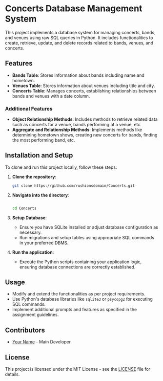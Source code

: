 Concerts Database Management System
===================================

This project implements a database system for managing concerts, bands, and venues using raw SQL queries in Python. It includes functionalities to create, retrieve, update, and delete records related to bands, venues, and concerts.

Features
--------

*   **Bands Table**: Stores information about bands including name and hometown.
*   **Venues Table**: Stores information about venues including title and city.
*   **Concerts Table**: Manages concerts, establishing relationships between bands and venues with a date column.

### Additional Features

*   **Object Relationship Methods**: Includes methods to retrieve related data such as concerts for a venue, bands performing at a venue, etc.
*   **Aggregate and Relationship Methods**: Implements methods like determining hometown shows, creating new concerts for bands, finding the most performing band, etc.

Installation and Setup
----------------------

To clone and run this project locally, follow these steps:

1.  **Clone the repository**:
    
    ```bash
    git clone https://github.com/rushionsdomain/Concerts.git
    ```
    
2.  **Navigate into the directory**:
    
    ```bash
    
    cd Concerts
    ```
    
3.  **Setup Database**:
    
    *   Ensure you have SQLite installed or adjust database configuration as necessary.
    *   Run migrations and setup tables using appropriate SQL commands in your preferred DBMS.
4.  **Run the application**:
    
    *   Execute the Python scripts containing your application logic, ensuring database connections are correctly established.

Usage
-----

*   Modify and extend the functionalities as per project requirements.
*   Use Python's database libraries like `sqlite3` or `psycopg2` for executing SQL commands.
*   Implement additional prompts and features as specified in the assignment guidelines.

Contributors
------------

*   [Your Name](https://github.com/yourusername) - Main Developer

License
-------

This project is licensed under the MIT License - see the [LICENSE](LICENSE) file for details.


